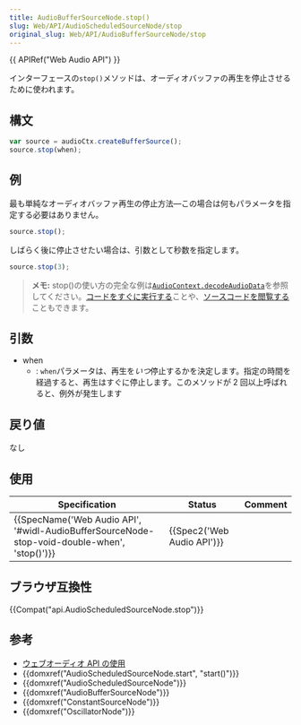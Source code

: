 ```yaml
---
title: AudioBufferSourceNode.stop()
slug: Web/API/AudioScheduledSourceNode/stop
original_slug: Web/API/AudioBufferSourceNode/stop
---
```


{{ APIRef("Web Audio API") }}

インターフェースの`stop()`メソッドは、オーディオバッファの再生を停止させるために使われます。

## 構文

```js
var source = audioCtx.createBufferSource();
source.stop(when);
```

## 例

最も単純なオーディオバッファ再生の停止方法—この場合は何もパラメータを指定する必要はありません。

```js
source.stop();
```

しばらく後に停止させたい場合は、引数として秒数を指定します。

```js
source.stop(3);
```

> **メモ:** stop()の使い方の完全な例は[`AudioContext.decodeAudioData`](/ja/docs/Web/API/AudioContext/decodeAudioData)を参照してください。[コードをすぐに実行する](http://mdn.github.io/decode-audio-data/)ことや、[ソースコードを閲覧する](https://github.com/mdn/decode-audio-data)こともできます。

## 引数

- when
  - : `when`パラメータは、再生を*いつ*停止するかを決定します。指定の時間を経過すると、再生はすぐに停止します。このメソッドが 2 回以上呼ばれると、例外が発生します

## 戻り値

なし

## 使用

| Specification                                                                                                                | Status                               | Comment |
| ---------------------------------------------------------------------------------------------------------------------------- | ------------------------------------ | ------- |
| {{SpecName('Web Audio API', '#widl-AudioBufferSourceNode-stop-void-double-when', 'stop()')}} | {{Spec2('Web Audio API')}} |         |

## ブラウザ互換性

{{Compat("api.AudioScheduledSourceNode.stop")}}

## 参考

- [ウェブオーディオ API の使用](/ja/docs/Web/API/Web_Audio_API/Using_Web_Audio_API)
- {{domxref("AudioScheduledSourceNode.start", "start()")}}
- {{domxref("AudioScheduledSourceNode")}}
- {{domxref("AudioBufferSourceNode")}}
- {{domxref("ConstantSourceNode")}}
- {{domxref("OscillatorNode")}}
